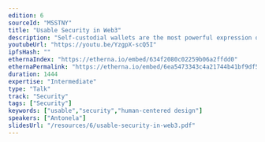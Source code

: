 ```yaml
---
edition: 6
sourceId: "MSSTNY"
title: "Usable Security in Web3"
description: "Self-custodial wallets are the most powerful expression of autonomy we can aspire to in web3, but can people actually keep their EOA accounts safe? Balancing security and usability is critical for onboarding the next billion to web3. During this talk, we will explore how both can converge to give users a usable, secure experience."
youtubeUrl: "https://youtu.be/YzgpX-scQ5I"
ipfsHash: ""
ethernaIndex: "https://etherna.io/embed/634f2080c02259b06a2ffdd0"
ethernaPermalink: "https://etherna.io/embed/6ea5473343c4a21744b41bf9df5cf51485600448abb8930a165c81ab671f6337"
duration: 1444
expertise: "Intermediate"
type: "Talk"
track: "Security"
tags: ["Security"]
keywords: ["usable","security","human-centered design"]
speakers: ["Antonela"]
slidesUrl: "/resources/6/usable-security-in-web3.pdf"
---
```

